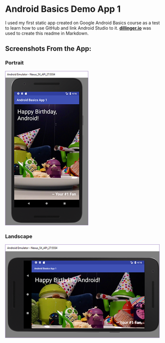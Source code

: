 # Android Basics Demo App 1
I used my first static app created on Google Android Basics course as a test to learn how to use GitHub and link Android Studio to it. 
**[dillinger.io](http://dillinger.io)** was used to create this readme in Markdown.

## Screenshots From the App:

### Portrait
[![Portrait](./android-portrait.png)](https://www.udacity.com/course/android-basics-nanodegree-by-google--nd803)
### Landscape
[![Landscape](./android-landscape.png)](https://www.udacity.com/course/android-basics-nanodegree-by-google--nd803)
